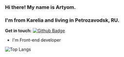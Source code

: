 ### Hi there! My name is Artyom. 
### I'm from Karelia and living in Petrozavodsk, RU. 

**Get in touch:**
[![Github Badge](https://img.shields.io/badge/-zarevincom-grey?style=flat&logo=github&logoColor=white&link=https://github.com/zarevincom/)](https://www.github.com/zarevincom/)

- I'm Front-end developer

![Top Langs](https://github-readme-stats-axpwmfcg3.vercel.app/api/top-langs/?username=zarevincom&layout=compact)
